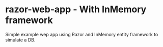 # razor-web-app - With InMemory framework

Simple example wep app using Razor and InMemory entity framework to simulate a DB.
